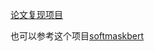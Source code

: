 [论文复现项目](https://github.com/hiyoung123/SoftMaskedBert)

也可以参考这个项目[softmaskbert](https://github.com/SonofGod-lucky/Pytorch_SoftMaskBert_SonofGod)